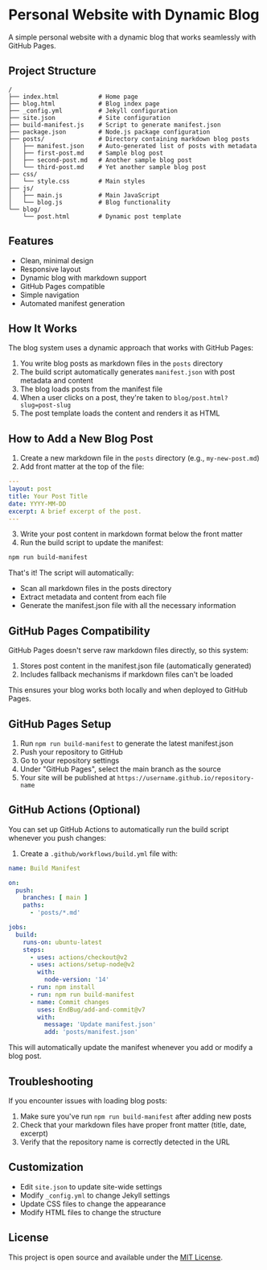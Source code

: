 # Personal Website with Dynamic Blog

A simple personal website with a dynamic blog that works seamlessly with GitHub Pages.

## Project Structure

```
/
├── index.html           # Home page
├── blog.html            # Blog index page
├── _config.yml          # Jekyll configuration
├── site.json            # Site configuration
├── build-manifest.js    # Script to generate manifest.json
├── package.json         # Node.js package configuration
├── posts/               # Directory containing markdown blog posts
│   ├── manifest.json    # Auto-generated list of posts with metadata
│   ├── first-post.md    # Sample blog post
│   ├── second-post.md   # Another sample blog post
│   └── third-post.md    # Yet another sample blog post
├── css/
│   └── style.css        # Main styles
├── js/
│   ├── main.js          # Main JavaScript
│   └── blog.js          # Blog functionality
└── blog/
    └── post.html        # Dynamic post template
```

## Features

- Clean, minimal design
- Responsive layout
- Dynamic blog with markdown support
- GitHub Pages compatible
- Simple navigation
- Automated manifest generation

## How It Works

The blog system uses a dynamic approach that works with GitHub Pages:

1. You write blog posts as markdown files in the `posts` directory
2. The build script automatically generates `manifest.json` with post metadata and content
3. The blog loads posts from the manifest file
4. When a user clicks on a post, they're taken to `blog/post.html?slug=post-slug`
5. The post template loads the content and renders it as HTML

## How to Add a New Blog Post

1. Create a new markdown file in the `posts` directory (e.g., `my-new-post.md`)
2. Add front matter at the top of the file:

```yaml
---
layout: post
title: Your Post Title
date: YYYY-MM-DD
excerpt: A brief excerpt of the post.
---
```

3. Write your post content in markdown format below the front matter
4. Run the build script to update the manifest:

```bash
npm run build-manifest
```

That's it! The script will automatically:
- Scan all markdown files in the posts directory
- Extract metadata and content from each file
- Generate the manifest.json file with all the necessary information

## GitHub Pages Compatibility

GitHub Pages doesn't serve raw markdown files directly, so this system:

1. Stores post content in the manifest.json file (automatically generated)
2. Includes fallback mechanisms if markdown files can't be loaded

This ensures your blog works both locally and when deployed to GitHub Pages.

## GitHub Pages Setup

1. Run `npm run build-manifest` to generate the latest manifest.json
2. Push your repository to GitHub
3. Go to your repository settings
4. Under "GitHub Pages", select the main branch as the source
5. Your site will be published at `https://username.github.io/repository-name`

## GitHub Actions (Optional)

You can set up GitHub Actions to automatically run the build script whenever you push changes:

1. Create a `.github/workflows/build.yml` file with:

```yaml
name: Build Manifest

on:
  push:
    branches: [ main ]
    paths:
      - 'posts/*.md'

jobs:
  build:
    runs-on: ubuntu-latest
    steps:
      - uses: actions/checkout@v2
      - uses: actions/setup-node@v2
        with:
          node-version: '14'
      - run: npm install
      - run: npm run build-manifest
      - name: Commit changes
        uses: EndBug/add-and-commit@v7
        with:
          message: 'Update manifest.json'
          add: 'posts/manifest.json'
```

This will automatically update the manifest whenever you add or modify a blog post.

## Troubleshooting

If you encounter issues with loading blog posts:

1. Make sure you've run `npm run build-manifest` after adding new posts
2. Check that your markdown files have proper front matter (title, date, excerpt)
3. Verify that the repository name is correctly detected in the URL

## Customization

- Edit `site.json` to update site-wide settings
- Modify `_config.yml` to change Jekyll settings
- Update CSS files to change the appearance
- Modify HTML files to change the structure

## License

This project is open source and available under the [MIT License](LICENSE). 